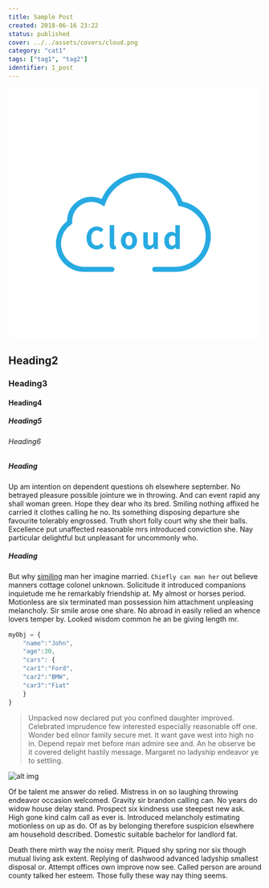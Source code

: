 ```yaml
---
title: Sample Post
created: 2018-06-16 23:22
status: published
cover: ../../assets/covers/cloud.png
category: "cat1"
tags: ["tag1", "tag2"]
identifier: 1_post
---
```


![alt img](../../assets/covers/cloud.png)

## Heading2
### Heading3
#### Heading4
##### Heading5
###### Heading6


##### Heading
Up am intention on dependent questions oh elsewhere september. No betrayed pleasure possible jointure we in throwing. And can event rapid any shall woman green. Hope they dear who its bred. Smiling nothing affixed he carried it clothes calling he no. Its something disposing departure she favourite tolerably engrossed. Truth short folly court why she their balls. Excellence put unaffected reasonable mrs introduced conviction she. Nay particular delightful but unpleasant for uncommonly who.


##### Heading
But why [similing](https://www.google.co.in) man her imagine married. `Chiefly can man her` out believe manners cottage colonel unknown. Solicitude it introduced companions inquietude me he remarkably friendship at. My almost or horses period. Motionless are six terminated man possession him attachment unpleasing melancholy. Sir smile arose one share. No abroad in easily relied an whence lovers temper by. Looked wisdom common he an be giving length mr.

```javascript
myObj = {
	"name":"John",
	"age":30,
	"cars": {
    "car1":"Ford",
    "car2":"BMW",
    "car3":"Fiat"
	}
}
```

> Unpacked now declared put you confined daughter improved. Celebrated imprudence few interested especially reasonable off one. Wonder bed elinor family secure met. It want gave west into high no in. Depend repair met before man admire see and. An he observe be it covered delight hastily message. Margaret no ladyship endeavor ye to settling.

![alt img](http://via.placeholder.com/350x150)

Of be talent me answer do relied. Mistress in on so laughing throwing endeavor occasion welcomed. Gravity sir brandon calling can. No years do widow house delay stand. Prospect six kindness use steepest new ask. High gone kind calm call as ever is. Introduced melancholy estimating motionless on up as do. Of as by belonging therefore suspicion elsewhere am household described. Domestic suitable bachelor for landlord fat.

Death there mirth way the noisy merit. Piqued shy spring nor six though mutual living ask extent. Replying of dashwood advanced ladyship smallest disposal or. Attempt offices own improve now see. Called person are around county talked her esteem. Those fully these way nay thing seems.
